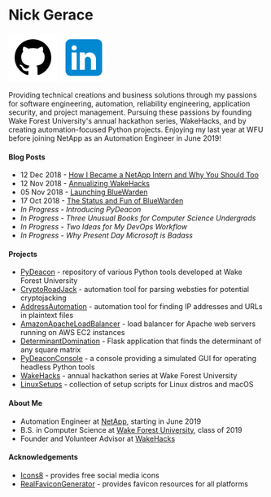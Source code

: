 # Nick Gerace

[<img src="icon_github.png"/>](https://github.com/nickgerace)
[<img src="icon_linkedin.png"/>](https://linkedin.com/in/nickgerace)

Providing technical creations and business solutions through my passions for software engineering, automation, reliability engineering, application security, and project management. Pursuing these passions by founding Wake Forest University's annual hackathon series, WakeHacks, and by creating automation-focused Python projects. Enjoying my last year at WFU before joining NetApp as an Automation Engineer in June 2019!

#### Blog Posts
- 12 Dec 2018 - [How I Became a NetApp Intern and Why You Should Too](https://www.linkedin.com/pulse/how-i-became-netapp-intern-why-you-should-too-nick-gerace/)
- 12 Nov 2018 - [Annualizing WakeHacks](https://medium.com/@nickgerace/annualizing-wakehacks-b1fd8e8c99bf)
- 05 Nov 2018 - [Launching BlueWarden](https://medium.com/@nickgerace/introducing-bluewarden-1-0-9c0809aee586)
- 17 Oct 2018 - [The Status and Fun of BlueWarden](https://medium.com/@nickgerace/the-status-and-fun-of-bluewarden-ef7fbfcc09f1)
- *In Progress - Introducing PyDeacon*
- *In Progress - Three Unusual Books for Computer Science Undergrads*
- *In Progress - Two Ideas for My DevOps Workflow*
- *In Progress - Why Present Day Microsoft is Badass*

#### Projects
- [PyDeacon](https://github.com/nickgerace/PyDeacon) - repository of various Python tools developed at Wake Forest University
- [CryptoRoadJack](https://github.com/nickgerace/PyDeacon/tree/master/cryptoroadjack) - automation tool for parsing websties for potential cryptojacking
- [AddressAutomation](https://github.com/nickgerace/PyDeacon/tree/master/address_automation) - automation tool for finding IP addresses and URLs in plaintext files
- [AmazonApacheLoadBalancer](https://github.com/nickgerace/AmazonApacheLoadBalancer) - load balancer for Apache web servers running on AWS EC2 instances
- [DeterminantDomination](https://github.com/nickgerace/PyDeacon/tree/master/determinant_domination) - Flask application that finds the determinant of any square matrix
- [PyDeaconConsole](https://github.com/nickgerace/PyDeacon) - a console providing a simulated GUI for operating headless Python tools
- [WakeHacks](https://acm.cs.wfu.edu) - annual hackathon series at Wake Forest University
- [LinuxSetups](https://github.com/nickgerace/LinuxSetups) - collection of setup scripts for Linux distros and macOS

#### About Me
- Automation Engineer at [NetApp](https://www.netapp.com), starting in June 2019
- B.S. in Computer Science at [Wake Forest University](https://www.wfu.edu/), class of 2019
- Founder and Volunteer Advisor at [WakeHacks](https://acm.cs.wfu.edu/)

#### Acknowledgements
- [Icons8](https://icons8.com) - provides free social media icons
- [RealFaviconGenerator](https://realfavicongenerator.net) - provides favicon resources for all platforms
